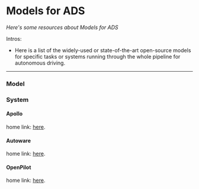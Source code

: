 # Models for ADS
*Here's some resources about Models for ADS*

Intros:

* Here is a list of the widely-used or state-of-the-art open-source models for specific tasks or systems running through the whole pipeline for autonomous driving.

---

### Model


### System

#### Apollo
home link: [here](https://www.apollo.auto/).

#### Autoware
home link: [here](https://autoware.org/).

#### OpenPilot
home link: [here](https://www.comma.ai/openpilot).




